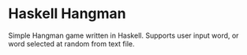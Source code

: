 # Haskell Hangman
Simple Hangman game written in Haskell. Supports user input word, or word selected at random from text file.
